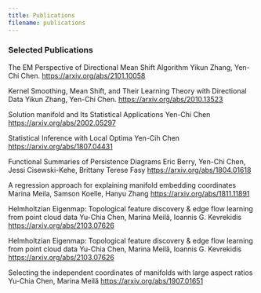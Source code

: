```yaml
---
title: Publications
filename: publications
--- 
```



### Selected Publications

The EM Perspective of Directional Mean Shift Algorithm
Yikun Zhang, Yen-Chi Chen.
https://arxiv.org/abs/2101.10058

Kernel Smoothing, Mean Shift, and Their Learning Theory with Directional Data
Yikun Zhang, Yen-Chi Chen.
https://arxiv.org/abs/2010.13523

Solution manifold and Its Statistical Applications
Yen-Chi Chen
https://arxiv.org/abs/2002.05297

Statistical Inference with Local Optima
Yen-Cih Chen
https://arxiv.org/abs/1807.04431

Functional Summaries of Persistence Diagrams
Eric Berry, Yen-Chi Chen, Jessi Cisewski-Kehe, Brittany Terese Fasy
https://arxiv.org/abs/1804.01618

A regression approach for explaining manifold embedding coordinates
Marina Meila, Samson Koelle, Hanyu Zhang
https://arxiv.org/abs/1811.11891

Helmholtzian Eigenmap: Topological feature discovery & edge flow learning from point cloud data
Yu-Chia Chen, Marina Meilă, Ioannis G. Kevrekidis
https://arxiv.org/abs/2103.07626

Helmholtzian Eigenmap: Topological feature discovery & edge flow learning from point cloud data
Yu-Chia Chen, Marina Meilă, Ioannis G. Kevrekidis
https://arxiv.org/abs/2103.07626

Selecting the independent coordinates of manifolds with large aspect ratios
Yu-Chia Chen, Marina Meilă
https://arxiv.org/abs/1907.01651

